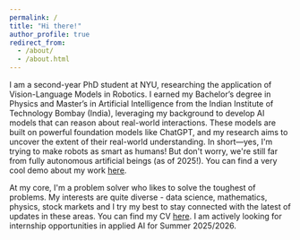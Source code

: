 ```yaml
---
permalink: /
title: "Hi there!"
author_profile: true
redirect_from: 
  - /about/
  - /about.html
---
```


I am a second-year PhD student at NYU, researching the application of Vision-Language Models in Robotics. I earned my Bachelor’s degree in Physics and Master’s in Artificial Intelligence from the Indian Institute of Technology Bombay (India), leveraging my background to develop AI models that can reason about real-world interactions. These models are built on powerful foundation models like ChatGPT, and my research aims to uncover the extent of their real-world understanding. In short—yes, I'm trying to make robots as smart as humans! But don't worry, we're still far from fully autonomous artificial beings (as of 2025!). You can find a very cool demo about my work [here](https://drive.google.com/file/d/1NRiK14SZLv6iHwHguGLjrjuQGJ5Hb_kt/view?usp=sharing).

At my core, I'm a problem solver who likes to solve the toughest of problems. My interests are quite diverse - data science, mathematics, physics, stock markets and I try my best to stay connected with the latest of updates in these areas. You can find my CV [here](https://drive.google.com/file/d/1NfLWC3lqW8RSqygV400MPgQwEhCoIddl/view?usp=sharing). I am actively looking for internship opportunities in applied AI for Summer 2025/2026. 


